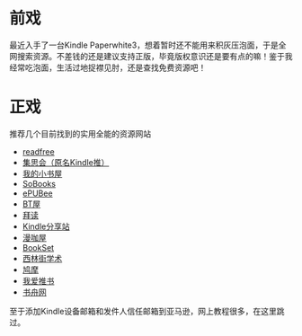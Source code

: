 # 前戏 #

最近入手了一台Kindle Paperwhite3，想着暂时还不能用来积灰压泡面，于是全网搜索资源。不差钱的还是建议支持正版，毕竟版权意识还是要有点的嘛！鉴于我经常吃泡面，生活过地捉襟见肘，还是查找免费资源吧！

# 正戏 #
推荐几个目前找到的实用全能的资源网站

- [readfree](http://readfree.me/)
- [集思会（原名Kindle推）](http://www.kindlepush.com/main)
- [我的小书屋](http://mebook.cc/)
- [SoBooks](https://sobooks.cc/)
- [ePUBee](http://cn.epubee.com/books/)
- [BT屋](http://www.btroom.net/)
- [拜读](http://orzbook.com/)
- [Kindle分享站](https://kindleshare.cn/)
- [漫咖屋](https://www.mankawu.com/manka/)
- [BookSet](https://bookset.me/)
- [西林街学术](http://www.xilinjie.com/)
- [鸠摩](https://www.jiumodiary.com/)
- [我爱推书](https://woaituishu.com/)
- [书舟网](http://kindle.archiew.top/)

至于添加Kindle设备邮箱和发件人信任邮箱到亚马逊，网上教程很多，在这里跳过。



